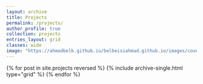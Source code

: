 ```yaml
---
layout: archive
title: Projects
permalink: /projects/
author_profile: true
collection: projects
entries_layout: grid
classes: wide
image: "https://ahmadbelb.github.io/belbeisiahmad.github.io/images/coverpicture.jpeg"
---
```


{% for post in site.projects reversed %}
  {% include archive-single.html type="grid" %}
{% endfor %}
